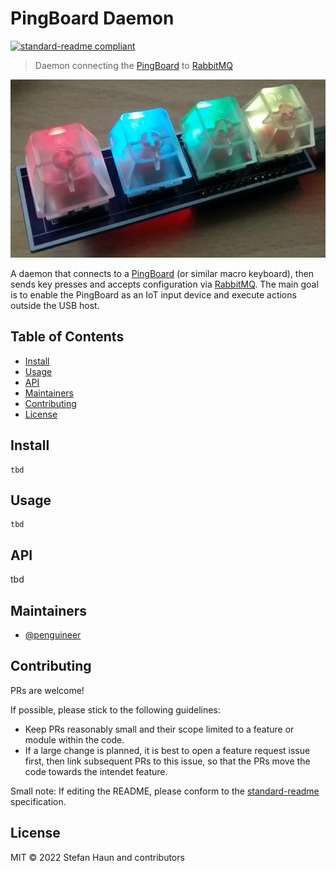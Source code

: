 # PingBoard Daemon

[![standard-readme compliant](https://img.shields.io/badge/standard--readme-OK-green.svg?style=flat-square)](https://github.com/RichardLitt/standard-readme)

> Daemon connecting the [PingBoard](https://github.com/PingTechGmbH/PingBoard) to [RabbitMQ](https://www.rabbitmq.com/)

![](pingboard.jpeg)

A daemon that connects to a [PingBoard](https://github.com/PingTechGmbH/PingBoard) (or similar macro keyboard), then sends key presses and accepts configuration via [RabbitMQ](https://www.rabbitmq.com/).
The main goal is to enable the PingBoard as an IoT input device and execute actions outside the USB host.


## Table of Contents

- [Install](#install)
- [Usage](#usage)
- [API](#api)
- [Maintainers](#maintainers)
- [Contributing](#contributing)
- [License](#license)

## Install

```
tbd
```

## Usage

```
tbd
```

## API

tbd

## Maintainers

* [@penguineer](https://github.com/penguineer)

## Contributing

PRs are welcome!

If possible, please stick to the following guidelines:
* Keep PRs reasonably small and their scope limited to a feature or module within the code.
* If a large change is planned, it is best to open a feature request issue first, then link subsequent PRs to this issue, so that the PRs move the code towards the intendet feature.

Small note: If editing the README, please conform to the [standard-readme](https://github.com/RichardLitt/standard-readme) specification.

## License

MIT © 2022 Stefan Haun and contributors
